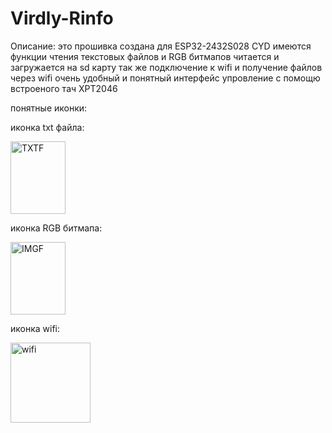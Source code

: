 # Virdly-Rinfo
Описание:
это прошивка создана для ESP32-2432S028 CYD
имеются функции чтения текстовых файлов и RGB битмапов читается и загружается на sd карту
так же подключение к wifi и получение файлов через wifi
очень удобный и понятный интерфейс
упровление с помощю встроеного тач XPT2046

понятные иконки:

иконка txt файла:

<img width="88" height="116" alt="TXTF" src="https://github.com/user-attachments/assets/4583934c-25f0-41ee-9ac0-e7da55d5fb27" />

иконка RGB битмапа:

<img width="88" height="116" alt="IMGF" src="https://github.com/user-attachments/assets/645683f9-f3ac-4662-9f40-2ccc5b18c9d2" />

иконка wifi:

<img width="128" height="128" alt="wifi" src="https://github.com/user-attachments/assets/0549951b-8c66-46de-af78-0d54f256048e" />


